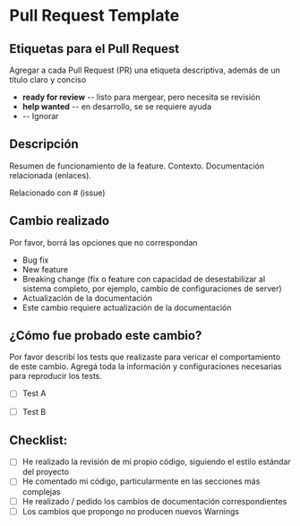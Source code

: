 # Pull Request Template

## Etiquetas para el Pull Request
Agregar a cada Pull Request (PR) una etiqueta descriptiva, además de un título claro y conciso
* **ready for review** -- listo para mergear, pero necesita se revisión
* **help wanted** -- en desarrollo, se se requiere ayuda
* <sin etiqueta> -- Ignorar

## Descripción
Resumen de funcionamiento de la feature.
Contexto.
Documentación relacionada (enlaces).

Relacionado con # (issue)


## Cambio realizado

Por favor, borrá las opciones que no correspondan
* Bug fix
* New feature
* Breaking change (fix o feature con capacidad de desestabilizar al sistema completo, por ejemplo, cambio de configuraciones de server)
* Actualización de la documentación
* Este cambio requiere actualización de la documentación


## ¿Cómo fue probado este cambio?

Por favor describí los tests que realizaste para vericar el comportamiento de este cambio. Agregá toda la información y configuraciones necesarias para reproducir los tests.
- [ ] Test A
- [ ] Test B


## Checklist:

- [ ] He realizado la revisión de mi propio código, siguiendo el estilo estándar del proyecto
- [ ] He comentado mi código, particularmente en las secciones más complejas
- [ ] He realizado / pedido los cambios de documentación correspondientes
- [ ] Los cambios que propongo no producen nuevos Warnings
